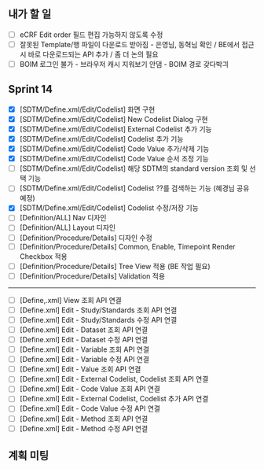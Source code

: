## 내가 할 일
- [ ] eCRF Edit order 필드 편집 가능하지 않도록 수정
- [ ] 잘못된 Template/행 파일이 다운로드 받아짐 - 은영님, 동혁님 확인 / BE에서 접근 시 바로 다운로드되는 API 추가 / 좀 더 논의 필요
- [ ] BOIM 로그인 불가 - 브라우저 캐시 지워보기 안댐 - BOIM 경로 갖다박긔

## Sprint 14
- [x] \[SDTM/Define.xml\/Edit/Codelist] 화면 구현
- [x] \[SDTM/Define.xml\/Edit/Codelist] New Codelist Dialog 구현
- [x] \[SDTM/Define.xml\/Edit/Codelist] External Codelist 추가 기능
- [x] \[SDTM/Define.xml\/Edit/Codelist] Codelist 추가 기능
- [x] \[SDTM/Define.xml\/Edit/Codelist] Code Value 추가/삭제 기능
- [x] \[SDTM/Define.xml\/Edit/Codelist] Code Value 순서 조정 기능
- [ ] \[SDTM/Define.xml\/Edit/Codelist] 해당 SDTM의 standard version 조회 및 선택 기능
- [ ] \[SDTM/Define.xml\/Edit/Codelist] Codelist ??를 검색하는 기능 (혜경님 공유 예정)
- [x] \[SDTM/Define.xml\/Edit/Codelist] Codelist 수정/저장 기능
- [ ] \[Definition/ALL] Nav 디자인
- [ ] \[Definition/ALL] Layout 디자인
- [ ] \[Definition/Procedure/Details] 디자인 수정
- [ ] \[Definition/Procedure/Details] Common, Enable, Timepoint Render Checkbox 적용
- [ ] \[Definition/Procedure/Details] Tree View 적용 (BE 작업 필요)
- [ ] \[Definition/Procedure/Details] Validation 적용

---

- [ ] \[Define,.xml] View 조회 API 연결
- [ ] \[Define.xml\] Edit - Study/Standards 조회 API 연결
- [ ] \[Define.xml\] Edit - Study/Standards 수정 API 연결
- [ ] \[Define.xml\] Edit - Dataset 조회 API 연결
- [ ] \[Define.xml\] Edit - Dataset 수정 API 연결
- [ ] \[Define.xml\] Edit - Variable 조회 API 연결
- [ ] \[Define.xml\] Edit - Variable 수정 API 연결
- [ ] \[Define.xml\] Edit - Value 조회 API 연결
- [ ] \[Define.xml\] Edit - External Codelist, Codelist 조회 API 연결
- [ ] \[Define.xml\] Edit - Code Value 조회 API 연결
- [ ] \[Define.xml\] Edit - External Codelist, Codelist 추가 API 연결
- [ ] \[Define.xml\] Edit - Code Value 수정 API 연결
- [ ] \[Define.xml\] Edit - Method 조회 API 연결
- [ ] \[Define.xml\] Edit - Method 수정 API 연결

## 계획 미팅
